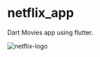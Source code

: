 # netflix_app
 Dart Movies app using flutter.

![netflix-logo](https://user-images.githubusercontent.com/60473969/181520734-3dd7bdd8-b416-4113-b5c8-b67d43060c44.png)
